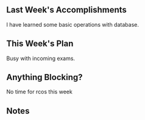 ## Last Week's Accomplishments

I have learned some basic operations with database.

## This Week's Plan

Busy with incoming exams.

## Anything Blocking?

No time for rcos this week

## Notes

